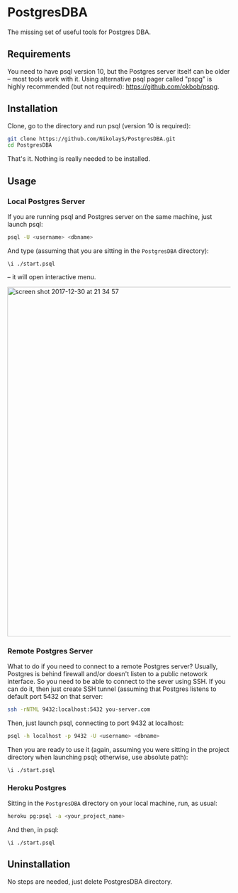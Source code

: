 # PostgresDBA

The missing set of useful tools for Postgres DBA.

## Requirements

You need to have psql version 10, but the Postgres server itself can be older – most tools work with it.
Using alternative psql pager called "pspg" is highly recommended (but not required): https://github.com/okbob/pspg.

## Installation
Clone, go to the directory and run psql (version 10 is required):
```bash
git clone https://github.com/NikolayS/PostgresDBA.git
cd PostgresDBA
```

That's it. Nothing is really needed to be installed.

## Usage

### Local Postgres Server
If you are running psql and Postgres server on the same machine, just launch psql:
```bash
psql -U <username> <dbname>
```

And type (assuming that you are sitting in the `PostgresDBA` directory):
```
\i ./start.psql
```

– it will open interactive menu.

<img width="789" alt="screen shot 2017-12-30 at 21 34 57" src="https://user-images.githubusercontent.com/1345402/34459596-546d5cb6-eda9-11e7-8bae-2ae649d9cff5.png">

### Remote Postgres Server
What to do if you need to connect to a remote Postgres server? Usually, Postgres is behind firewall and/or doesn't listen to a public netowork interface. So you need to be able to connect to the sever using SSH. If you can do it, then just create SSH tunnel (assuming that Postgres listens to default port 5432 on that server:

```bash
ssh -rNTML 9432:localhost:5432 you-server.com
```

Then, just launch psql, connecting to port 9432 at localhost:
```bash
psql -h localhost -p 9432 -U <username> <dbname>
```

Then you are ready to use it (again, assuming you were sitting in the project directory when launching psql; otherwise, use absolute path):
```
\i ./start.psql
```

### Heroku Postgres
Sitting in the `PostgresDBA` directory on your local machine, run, as usual:
```bash
heroku pg:psql -a <your_project_name>
```

And then, in psql:
```
\i ./start.psql
```

## Uninstallation
No steps are needed, just delete PostgresDBA directory.
